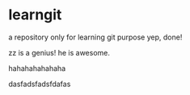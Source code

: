 # learngit
a repository only for learning git purpose
yep, done!

zz is a genius!
he is awesome.

hahahahahahaha


dasfadsfadsfdafas
